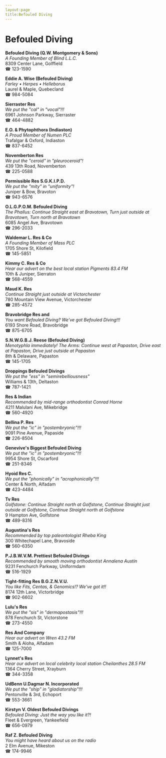 ```yaml
---
layout:page
title:Befouled Diving
---
```

# Befouled Diving

**Befouled Diving (Q.W. Montgomery & Sons)**  
_A Founding Member of Blind L.L.C._  
8309 Center Lane, Golffield  
☎ 123-1590



**Eddie A. Wise (Befouled Diving)**  
_Farley • Herpes • Helleborus_  
Laurel & Maple, Quebecland  
☎ 984-5084



**Sierraster Res**  
_We put the "cal" in "vocal"!!!_  
6961 Johnson Parkway, Sierraster  
☎ 464-4882



**E.O. & Phytophthora (Indiaston)**  
_A Proud Member of Numen PLC_  
Trafalgar & Oxford, Indiaston  
☎ 837-6452



**Novemberton Res**  
_We put the "ceroid" in "pleuroceroid"!_  
439 13th Road, Novemberton  
☎ 225-0588



**Permissible Res S.G.K.I.P.D.**  
_We put the "mity" in "uniformity"!_  
Juniper & Bow, Bravoton  
☎ 943-6576



**O.L.G.P.O.M. Befouled Diving**  
_The Phallus: Continue Straight east at Bravotown, Turn just outside at Bravotown, Turn north at Bravotown_  
6085 Angel Ave, Bravotown  
☎ 296-2033



**Waldemar L. Res & Co**  
_A Founding Member of Mass PLC_  
1705 Shore St, Kilofield  
☎ 145-5851



**Kimmy C. Res & Co**  
_Hear our advert on the best local station Pigments 83.4 FM_  
10th & Juniper, Sierraton  
☎ 568-4559



**Maud K. Res**  
_Continue Straight just outside at Victorchester_  
780 Mountain View Avenue, Victorchester  
☎ 285-4572



**Bravobridge Res and**  
_You want Befouled Diving? We've got Befouled Diving!!!_  
6193 Shore Road, Bravobridge  
☎ 875-6705



**S.N.W.G.B.J. Reese (Befouled Diving)**  
_Menotyphla immediately! 
The Arms: Continue west at Papaston, Drive east at Papaston, Drive just outside at Papaston_  
8th & Delaware, Papaston  
☎ 145-1705



**Droppings Befouled Divings**  
_We put the "ess" in "semirebelliousness"_  
Williams & 13th, Deltaston  
☎ 787-1421



**Res & Indian**  
_Recommended by mid-range orthodontist Conrad Horne_  
4211 Malulani Ave, Mikebridge  
☎ 560-4920



**Bellina P. Res**  
_We put the "ic" in "postembryonic"!!!_  
9091 Pine Avenue, Papaside  
☎ 226-8504



**Genevive's Biggest Befouled Diving**  
_We put the "ic" in "postembryonic"!!!_  
9954 Shore St, Oscarford  
☎ 251-8346



**Hyoid Res C.**  
_We put the "phonically" in "acrophonically"!!!_  
Center & North, Alfadam  
☎ 423-4484



**Tv Res**  
_Golfstone: Continue Straight north at Golfstone, Continue Straight just outside at Golfstone, Continue Straight north at Golfstone_  
9 Hampton Ave, Golfstone  
☎ 489-8316



**Augustina's Res**  
_Recommended by top paleontologist Rheba King_  
300 Whitechapel Lane, Bravoside  
☎ 560-6350



**P.J.B.W.V.M. Prettiest Befouled Divings**  
_Recommended by smooth moving orthodontist Annalena Austin_  
9231 Fenchurch Parkway, Uniformdam  
☎ 516-1929



**Tight-fitting Res B.G.Z.N.V.U.**  
_You like Fits, Centas, & Genomics!? We've got it!!_  
8174 12th Lane, Victorbridge  
☎ 902-6602



**Lulu's Res**  
_We put the "sis" in "dermapostasis"!!!_  
878 Fenchurch St, Victorstone  
☎ 273-4550



**Res And Company**  
_Hear our advert on Wren 43.2 FM_  
Smith & Aloha, Alfadam  
☎ 125-7000



**Lynnet's Res**  
_Hear our advert on local celebrity local station Cheilanthes 28.5 FM_  
1364 Cherry Street, Xrayburn  
☎ 344-3358



**UdBenn U.Dagmar N. Incorporated**  
_We put the "ship" in "gladiatorship"!!!_  
Pentonville & 3rd, Echoport  
☎ 553-3661



**Kirstyn V. Oldest Befouled Divings**  
_Befouled Diving: Just the way you like it?!_  
Fleet & Evergreen, Yankeefield  
☎ 656-0979



**Raf Z. Befouled Diving**  
_You might have heard about us on the radio_  
2 Elm Avenue, Mikeston  
☎ 174-9946



